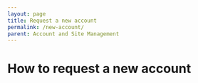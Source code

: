 ```yaml
---
layout: page
title: Request a new account
permalink: /new-account/
parent: Account and Site Management
---
```


# How to request a new account

